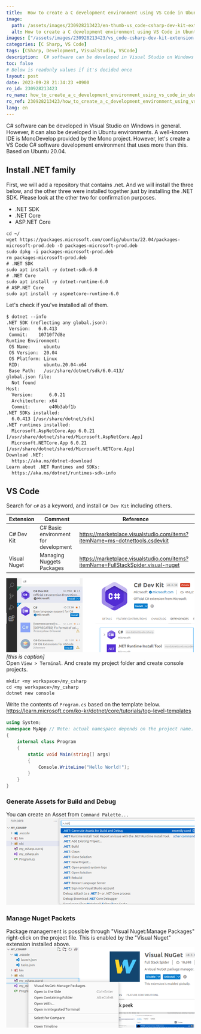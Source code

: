 ```yaml
---
title:  How to create a C development environment using VS Code in Ubuntu
image:
  path: /assets/images/230928213423/en-thumb-vs_code-csharp-dev-kit-extension.png
  alt: How to create a C development environment using VS Code in Ubuntu
images: ["/assets/images/230928213423/vs_code-csharp-dev-kit-extension.png", "/assets/images/230928213423/vs_code-generate-asset-for-build-and-debug.png", "/assets/images/230928213423/vs_code-visual-nuget.png"]
categories: [C Sharp, VS Code]
tags: [CSharp, Development, VisualStudio, VSCode]
description:  C# software can be developed in Visual Studio on Windows in general. However, it can also be developed in Ubuntu environments. A well-known IDE is MonoDevelop provided by the Mono project. However, let's create a VS Code C# software development environment  that uses more than this. Based on Ubuntu 20.04.
toc: false
# Below is readonly values if it's decided once
layout: post
date: 2023-09-28 21:34:23 +0900
ro_id: 230928213423
ro_name: how_to_create_a_c_development_environment_using_vs_code_in_ubuntu
ro_ref: 230928213423/how_to_create_a_c_development_environment_using_vs_code_in_ubuntu
lang: en
---
```

C# software can be developed in Visual Studio on Windows in general. However, it can also be developed in Ubuntu environments. A well-known IDE is MonoDevelop provided by the Mono project. However, let's create a VS Code C# software development environment  that uses more than this. Based on Ubuntu 20.04.  
## Install .NET family
First, we will add a repository that contains .net. And we will install the three below, and the other three were installed together just by installing the .NET SDK. Please look at the other two for confirmation purposes.  
- .NET SDK
- .NET Core
- ASP.NET Core

```shell
cd ~/
wget https://packages.microsoft.com/config/ubuntu/22.04/packages-microsoft-prod.deb -O packages-microsoft-prod.deb
sudo dpkg -i packages-microsoft-prod.deb
rm packages-microsoft-prod.deb
# .NET SDK
sudo apt install -y dotnet-sdk-6.0
# .NET Core
sudo apt install -y dotnet-runtime-6.0
# ASP.NET Core
sudo apt install -y aspnetcore-runtime-6.0
```
Let's check if you've installed all of them.  

```shell
$ dotnet --info
.NET SDK (reflecting any global.json):
 Version:   6.0.413
 Commit:    10710f7d8e
Runtime Environment:
 OS Name:     ubuntu
 OS Version:  20.04
 OS Platform: Linux
 RID:         ubuntu.20.04-x64
 Base Path:   /usr/share/dotnet/sdk/6.0.413/
global.json file:
  Not found
Host:
  Version:      6.0.21
  Architecture: x64
  Commit:       e40b3abf1b
.NET SDKs installed:
  6.0.413 [/usr/share/dotnet/sdk]
.NET runtimes installed:
  Microsoft.AspNetCore.App 6.0.21 [/usr/share/dotnet/shared/Microsoft.AspNetCore.App]
  Microsoft.NETCore.App 6.0.21 [/usr/share/dotnet/shared/Microsoft.NETCore.App]
Download .NET:
  https://aka.ms/dotnet-download
Learn about .NET Runtimes and SDKs:
  https://aka.ms/dotnet/runtimes-sdk-info
```
## VS Code
Search for `c#` as a keyword, and install `C# Dev Kit` including others.  

| Extension    | Comment                              | Reference                                                                        |
| ------------ | ------------------------------------ | -------------------------------------------------------------------------------- |
| C# Dev Kit   | C# Basic environment for development | https://marketplace.visualstudio.com/items?itemName=ms-dotnettools.csdevkit      |
| Visual Nuget | Managing Nuggets Packages            | https://marketplace.visualstudio.com/items?itemName=FullStackSpider.visual-nuget |

![this is caption](/assets/images/230928213423/vs_code-csharp-dev-kit-extension.png)  
*[this is caption]*  
Open `View > Terminal`. And create my project folder and create console projects.  

```shell
mkdir <my workspace>/my_csharp
cd <my workspace>/my_csharp
dotnet new console
```
Write the contents of `Program.cs` based on the template below.  
https://learn.microsoft.com/ko-kr/dotnet/core/tutorials/top-level-templates  

```csharp
using System;  
namespace MyApp // Note: actual namespace depends on the project name.
{
	internal class Program
	{	
		static void Main(string[] args)	
		{		
			Console.WriteLine("Hello World!");		
		}
	}
}
```
### Generate Assets for Build and Debug
You can create an Asset from `Command Palette...`  
![VS Code-generate-asset-for-build-and-debug](/assets/images/230928213423/vs_code-generate-asset-for-build-and-debug.png)  
### Manage Nuget Packets
Package management is possible through "Visual Nuget:Manage Packages" right-click on the project file. This is enabled by the "Visual Nuget" extension installed above.  
![VS Code-visual-nuget](/assets/images/230928213423/vs_code-visual-nuget.png)  
